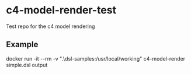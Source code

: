 # c4-model-render-test
Test repo for the c4 model rendering

## Example
docker run -it --rm -v ".\dsl-samples:/usr/local/working" c4-model-render simple.dsl output